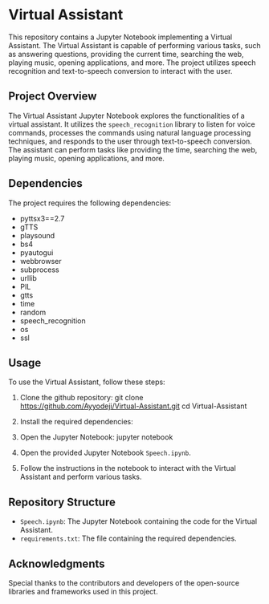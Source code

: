 # Virtual Assistant

This repository contains a Jupyter Notebook implementing a Virtual Assistant. The Virtual Assistant is capable of performing various tasks, such as answering questions, providing the current time, searching the web, playing music, opening applications, and more. The project utilizes speech recognition and text-to-speech conversion to interact with the user.

## Project Overview

The Virtual Assistant Jupyter Notebook explores the functionalities of a virtual assistant. It utilizes the `speech_recognition` library to listen for voice commands, processes the commands using natural language processing techniques, and responds to the user through text-to-speech conversion. The assistant can perform tasks like providing the time, searching the web, playing music, opening applications, and more.

## Dependencies

The project requires the following dependencies:

- pyttsx3==2.7
- gTTS
- playsound
- bs4
- pyautogui
- webbrowser
- subprocess
- urllib
- PIL
- gtts
- time
- random
- speech_recognition
- os
- ssl

## Usage

To use the Virtual Assistant, follow these steps:

1. Clone the github repository:
   git clone https://github.com/Ayyodeji/Virtual-Assistant.git
   cd Virtual-Assistant


2. Install the required dependencies:

3. Open the Jupyter Notebook:
   jupyter notebook

4. Open the provided Jupyter Notebook `Speech.ipynb`.

5. Follow the instructions in the notebook to interact with the Virtual Assistant and perform various tasks.

## Repository Structure

- `Speech.ipynb`: The Jupyter Notebook containing the code for the Virtual Assistant.
- `requirements.txt`: The file containing the required dependencies.

## Acknowledgments

Special thanks to the contributors and developers of the open-source libraries and frameworks used in this project.


